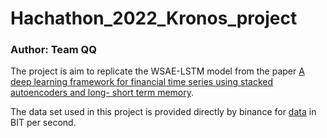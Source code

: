 # Hachathon_2022_Kronos_project
### Author: Team QQ

The project is aim to replicate the WSAE-LSTM model from the paper [A deep learning framework for financial time series using stacked autoencoders and long- short term memory](https://journals.plos.org/plosone/article?id=10.1371/journal.pone.0180944).  

The data set used in this project is provided directly by binance for [data](https://www.binance.com/zh-TC/landing/data) in BIT per second.